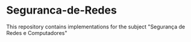 # Seguranca-de-Redes
This repository contains implementations for the subject "Segurança de Redes e Computadores"
